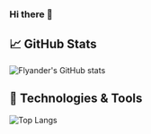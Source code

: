 ### Hi there 👋

## &#x1f4c8; GitHub Stats
![Flyander's GitHub stats](https://github-readme-stats-d9f1blzw7-flyander.vercel.app/api?username=Flyander&theme=gotham&count_private=true)



## 🔧 Technologies & Tools
![Top Langs](https://github-readme-stats-d9f1blzw7-flyander.vercel.app/api/top-langs/?username=Flyander&theme=gotham&layout=compact&langs_count=9)

